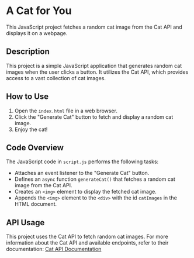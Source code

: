 # A Cat for You

This JavaScript project fetches a random cat image from the Cat API and displays it on a webpage.

## Description

This project is a simple JavaScript application that generates random cat images when the user clicks a button. It utilizes the Cat API, which provides access to a vast collection of cat images.

## How to Use

1. Open the `index.html` file in a web browser.
2. Click the "Generate Cat" button to fetch and display a random cat image.
3. Enjoy the cat!

## Code Overview

The JavaScript code in `script.js` performs the following tasks:

- Attaches an event listener to the "Generate Cat" button.
- Defines an `async` function `generateCat()` that fetches a random cat image from the Cat API.
- Creates an `<img>` element to display the fetched cat image.
- Appends the `<img>` element to the `<div>` with the id `catImages` in the HTML document.

## API Usage

This project uses the Cat API to fetch random cat images. For more information about the Cat API and available endpoints, refer to their documentation: [Cat API Documentation](https://thecatapi.com/docs.html)

